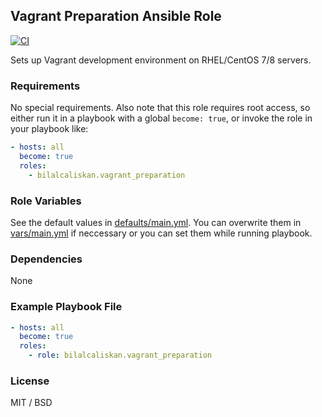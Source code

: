 ## Vagrant Preparation Ansible Role

[![CI](https://github.com/bilalcaliskan/remi-ansible-role/workflows/CI/badge.svg?event=push)](https://github.com/bilalcaliskan/remi-ansible-role/actions?query=workflow%3ACI)

Sets up Vagrant development environment on RHEL/CentOS 7/8 servers.

### Requirements

No special requirements. Also note that this role requires root access, so either run
it in a playbook with a global `become: true`, or invoke the role in your playbook like:

```yaml
- hosts: all
  become: true
  roles:
    - bilalcaliskan.vagrant_preparation
```

### Role Variables
See the default values in [defaults/main.yml](defaults/main.yml). You can overwrite them in [vars/main.yml](vars/main.yml) if neccessary or you can set them while running playbook.

### Dependencies

None

### Example Playbook File

```yaml
- hosts: all
  become: true
  roles:
    - role: bilalcaliskan.vagrant_preparation
```

### License

MIT / BSD
